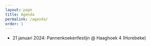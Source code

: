 ```yaml
---
layout: page
title: Agenda
permalink: /agenda/
order: 1
---
```


* 21 januari 2024: Pannenkoekenfestijn @ Haaghoek 4 (Horebeke)